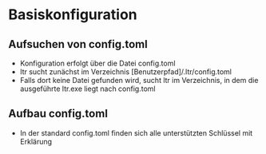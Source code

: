 # Basiskonfiguration

## Aufsuchen von config.toml

- Konfiguration erfolgt über die Datei config.toml
- ltr sucht zunächst im Verzeichnis [Benutzerpfad]/.ltr/config.toml
- Falls dort keine Datei gefunden wird, sucht ltr im Verzeichnis, in dem
  die ausgeführte ltr.exe liegt nach config.toml

## Aufbau config.toml

- In der standard config.toml finden sich alle unterstützten Schlüssel mit
  Erklärung
